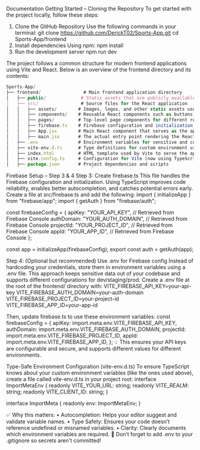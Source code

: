 Documentation
Getting Started – Cloning the Repository
To get started with the project locally, follow these steps:
1.	Clone the GitHub Repository
Use the following commands in your terminal:
git clone https://github.com/DerickT02/Sports-App.git
cd Sports-App/frontend
2.	Install dependencies
Using npm:
npm install
3.	Run the development server
npm run dev



The project follows a common structure for modern frontend applications using Vite and React. Below is an overview of the frontend directory and its contents:
```js
Sports-App/
├── frontend/                # Main frontend application directory
│   ├── public/             # Static assets that are publicly available (e.g., icons, manifest)
│   ├── src/                # Source files for the React application
│   │   ├── assets/        # Images, logos, and other static assets used by the app
│   │   ├── components/    # Reusable React components such as buttons, inputs, etc.
│   │   ├── pages/         # Top-level page components for different routes/views
│   │   ├── firebase.ts    # Firebase configuration and initialization (TypeScript version)
│   │   ├── App.jsx        # Main React component that serves as the app's entry point
│   │   ├── main.jsx       # The actual entry point rendering the React app into the DOM
│   ├── .env               # Environment variables for sensitive and configurable values
│   ├── vite-env.d.ts      # Type definitions for custom environment variables (TypeScript)
│   ├── index.html         # HTML template used by Vite to serve the app
│   ├── vite.config.ts     # Configuration for Vite (now using TypeScript)
│   ├── package.json       # Project dependencies and scripts
```
Firebase Setup – Step 3 & 4
Step 3: Create firebase.ts
This file handles the Firebase configuration and initialization. Using TypeScript improves code reliability, enables better autocompletion, and catches potential errors early.
Create a file at src/firebase.ts and add the following:
import { initializeApp } from "firebase/app";
import { getAuth } from "firebase/auth";

const firebaseConfig = {
  apiKey: "YOUR_API_KEY",            // Retrieved from Firebase Console
  authDomain: "YOUR_AUTH_DOMAIN",    // Retrieved from Firebase Console
  projectId: "YOUR_PROJECT_ID",      // Retrieved from Firebase Console
  appId: "YOUR_APP_ID",              // Retrieved from Firebase Console
};

const app = initializeApp(firebaseConfig);
export const auth = getAuth(app);

Step 4: (Optional but recommended) Use .env for Firebase config
Instead of hardcoding your credentials, store them in environment variables using a .env file. This approach keeps sensitive data out of your codebase and supports different configurations for dev/staging/prod.
Create a .env file at the root of the frontend/ directory with:
VITE_FIREBASE_API_KEY=your-api-key
VITE_FIREBASE_AUTH_DOMAIN=your-auth-domain
VITE_FIREBASE_PROJECT_ID=your-project-id
VITE_FIREBASE_APP_ID=your-app-id

Then, update firebase.ts to use these environment variables:
const firebaseConfig = {
  apiKey: import.meta.env.VITE_FIREBASE_API_KEY,
  authDomain: import.meta.env.VITE_FIREBASE_AUTH_DOMAIN,
  projectId: import.meta.env.VITE_FIREBASE_PROJECT_ID,
  appId: import.meta.env.VITE_FIREBASE_APP_ID,
};
💡 This ensures your API keys are configurable and secure, and supports different values for different environments.
 
Type-Safe Environment Configuration (vite-env.d.ts)
To ensure TypeScript knows about your custom environment variables (like the ones used above), create a file called vite-env.d.ts in your project root:
interface ImportMetaEnv {
  readonly VITE_YOUR_URL: string;
  readonly VITE_REALM: string;
  readonly VITE_CLIENT_ID: string;
}

interface ImportMeta {
  readonly env: ImportMetaEnv;
}

✅ Why this matters:
•	Autocompletion: Helps your editor suggest and validate variable names.
•	Type Safety: Ensures your code doesn’t reference undefined or misnamed variables.
•	Clarity: Clearly documents which environment variables are required.
🛑 Don’t forget to add .env to your .gitignore so secrets aren't committed!
 

